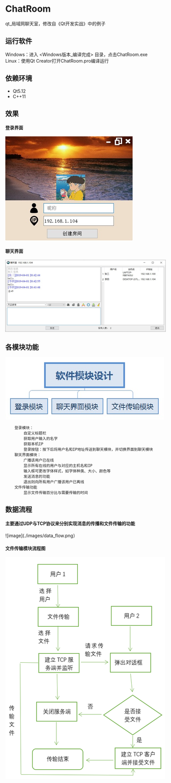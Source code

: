 # ChatRoom
qt_局域网聊天室，修改自《Qt开发实战》中的例子

## 运行软件
 Windows：进入 <Windows版本_编译完成> 目录，点击ChatRoom.exe <br>
 Linux：使用Qt Creator打开ChatRoom.pro编译运行

## 依赖环境
 + Qt5.12
 + C++11

## 效果
#### 登录界面
 ![image](./images/Demonstrate.jpg)
#### 聊天界面
 ![image](./images/Demonstrate2.jpg)

## 各模块功能
![image](./images/software_module.jpg)

		登录模块：
			自定义标题栏
			获取用户输入的名字
			获取本机IP
			登录按钮：按下后将用户名和IP地址传送到聊天模块，并切换界面到聊天模块
		聊天界面模块：
			广播该用户已在线
			显示所有在线的用户与对应的主机名和IP
			输入框可更改字体样式，如字体种类、大小、颜色等
			发送消息的功能
			退出则向所有用户广播该用户已离线
		文件传输功能
			显示文件传输百分比与需要传输的时间

## 数据流程
#### 主要通过UDP与TCP协议来分别实现消息的传播和文件传输的功能
 ![image](./images/data_flow.png）
#### 文件传输模块流程图
 ![image](./images/data_flow2.png)
